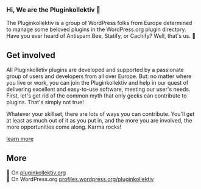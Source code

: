 ### Hi, We are the Pluginkollektiv 👋
The Pluginkollektiv is a group of WordPress folks from Europe determined to manage some beloved plugins in the WordPress.org plugin directory. Have you ever heard of Antispam Bee, Statify, or Cachify? Well, that's us. 🙂

## Get involved
All Pluginkolletiv plugins are developed and supported by a passionate group of users and developers from all over Europe. But: no matter where you live or work, you can join the Pluginkollektiv and help in our quest of delivering excellent and easy-to-use software, meeting our user's needs. First, let's get rid of the common myth that only geeks can contribute to plugins. That's simply not true!

Whatever your skillset, there are lots of ways you can contribute. You'll get at least as much out of it as you put in, and the more you are involved, the more opportunities come along. Karma rocks!

[learn more](https://pluginkollektiv.org/get-involved/)

## More
:page_with_curl: On [pluginkollektiv.org](https://pluginkollektiv.org/)<br>
:speech_balloon: On WordPress.org [profiles.wordpress.org/pluginkollektiv](https://profiles.wordpress.org/pluginkollektiv/)
